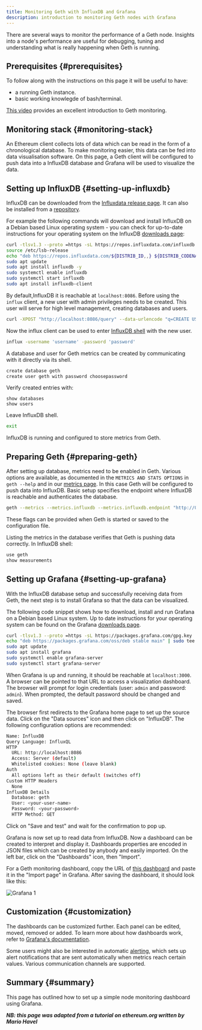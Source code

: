 ```yaml
---
title: Monitoring Geth with InfluxDB and Grafana
description: introduction to monitoring Geth nodes with Grafana
---
```


There are several ways to monitor the performance of a Geth node. Insights into a node's performance are useful for debugging, tuning and understanding what is really happening when Geth is running.

## Prerequisites {#prerequisites}

To follow along with the instructions on this page it will be useful to have:

- a running Geth instance.
- basic working knowlegde of bash/terminal.

[This video](https://www.youtube.com/watch?v=cOBab8IJMYI) provides an excellent introduction to Geth monitoring.

## Monitoring stack {#monitoring-stack}

An Ethereum client collects lots of data which can be read in the form of a chronological database. To make monitoring easier, this data can be fed into data visualisation software. On this page, a Geth client will be configured to push data into a InfluxDB database and Grafana will be used to visualize the data.

## Setting up InfluxDB {#setting-up-influxdb}

InfluxDB can be downloaded from the [Influxdata release page](https://portal.influxdata.com/downloads/). It can also be installed from a [repository](https://repos.influxdata.com/).

For example the following commands will download and install InfluxDB on a Debian based Linux operating system - you can check for up-to-date instructions for your operating system on the InfluxDB [downloads page](https://portal.influxdata.com/downloads/):

```sh
curl -tlsv1.3 --proto =https -sL https://repos.influxdata.com/influxdb.key | sudo apt-key add
source /etc/lsb-release
echo "deb https://repos.influxdata.com/${DISTRIB_ID,,} ${DISTRIB_CODENAME} stable" | sudo tee /etc/apt/sources.list.d/influxdb.list
sudo apt update
sudo apt install influxdb -y
sudo systemctl enable influxdb
sudo systemctl start influxdb
sudo apt install influxdb-client
```

By default,InfluxDB it is reachable at `localhost:8086`. Before using the `influx` client, a new user with admin privileges needs to be created. This user will serve for high level management, creating databases and users.

```sh
curl -XPOST "http://localhost:8086/query" --data-urlencode "q=CREATE USER username WITH PASSWORD 'password' WITH ALL PRIVILEGES"
```

Now the influx client can be used to enter [InfluxDB shell](https://docs.influxdata.com/influxdb/v1.8/tools/shell/) with the new user.

```sh
influx -username 'username' -password 'password'
```

A database and user for Geth metrics can be created by communicating with it directly via its shell.

```sh
create database geth
create user geth with password choosepassword
```

Verify created entries with:

```
show databases
show users
```

Leave InfluxDB shell.

```sh
exit
```

InfluxDB is running and configured to store metrics from Geth.

## Preparing Geth {#preparing-geth}

After setting up database, metrics need to be enabled in Geth. Various options are available, as documented in the `METRICS AND STATS OPTIONS` 
in `geth --help` and in our [metrics page](/docs/monitoring/metrics). In this case Geth will be configured to push data into InfluxDB. Basic setup specifies the endpoint where InfluxDB is reachable and authenticates the database.

```sh
geth --metrics --metrics.influxdb --metrics.influxdb.endpoint "http://0.0.0.0:8086" --metrics.influxdb.username "geth" --metrics.influxdb.password "chosenpassword"
```

These flags can be provided when Geth is started or saved to the configuration file.

Listing the metrics in the database verifies that Geth is pushing data correctly. In InfluxDB shell:

```sh
use geth
show measurements
```

## Setting up Grafana {#setting-up-grafana}

With the InfluxDB database setup and successfully receiving data from Geth, the next step is to install Grafana so that the data can be visualized.

The following code snippet shows how to download, install and run Grafana on a Debian based Linux system. Up to date instructions for your operating system can be found on the Grafana [downloads page](https://grafana.com/grafana/download).

```sh
curl -tlsv1.3 --proto =https -sL https://packages.grafana.com/gpg.key | sudo apt-key add -
echo "deb https://packages.grafana.com/oss/deb stable main" | sudo tee -a /etc/apt/sources.list.d/grafana.list
sudo apt update
sudo apt install grafana
sudo systemctl enable grafana-server
sudo systemctl start grafana-server
```

When Grafana is up and running, it should be reachable at `localhost:3000`. A browser can be pointed to that URL to access a visualization dashboard. The browser will prompt for login credentials (user: `admin` and password: `admin`). When prompted, the default password should be changed and saved.

The browser first redirects to the Grafana home page to set up the source data. Click on the "Data sources" icon and then click on "InfluxDB". The following configuration options are recommended:

```sh
Name: InfluxDB
Query Language: InfluxQL
HTTP
  URL: http://localhost:8086
  Access: Server (default)
  Whitelisted cookies: None (leave blank)
Auth
  All options left as their default (switches off)
Custom HTTP Headers
  None
InfluxDB Details
  Database: geth
  User: <your-user-name>
  Password: <your-password>
  HTTP Method: GET
```

Click on "Save and test" and wait for the confirmation to pop up.

Grafana is now set up to read data from InfluxDB. Now a dashboard can be created to interpret and display it. Dashboards properties are encoded in JSON files which can be created by anybody and easily imported. On the left bar, click on the "Dashboards" icon, then "Import".

For a Geth monitoring dashboard, copy the URL of [this dashboard](https://grafana.com/grafana/dashboards/13877/) and paste it in the "Import page" in Grafana. After saving the dashboard, it should look like this:

![Grafana 1](/public/images/docs/grafana.png)


## Customization {#customization}

The dashboards can be customized further. Each panel can be edited, moved, removed or added. To learn more about how dashboards work, refer to 
[Grafana's documentation](https://grafana.com/docs/grafana/latest/dashboards/).

Some users might also be interested in automatic [alerting](https://grafana.com/docs/grafana/latest/alerting/), which sets up alert notifications that are sent automatically when metrics reach certain values. Various communication channels are supported.

## Summary {#summary}

This page has outlined how to set up a simple node monitoring dashboard using Grafana.

***NB: this page was adapted from a tutorial on ethereum.org written by Mario Havel***